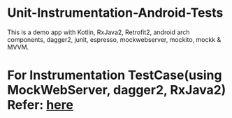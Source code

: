# Unit-Instrumentation-Android-Tests
This is a demo app with Kotlin, RxJava2, Retrofit2, android arch components, dagger2, junit, espresso, mockwebserver, mockito, mockk & MVVM.

# For Instrumentation TestCase(using MockWebServer, dagger2, RxJava2) Refer: [here](https://android.jlelse.eu/instrumentation-testing-with-dagger2-retrofit2-mockwebserver-android-4cca7cb7373c)
